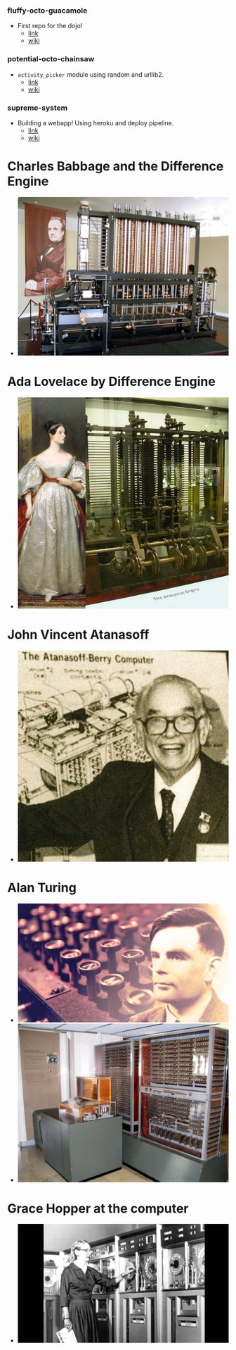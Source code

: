 ### fluffy-octo-guacamole
* First repo for the dojo!
  * [ link ](../../../fluffy-octo-guacamole)
  * [ wiki ](../../../fluffy-octo-guacamole/wiki)

### potential-octo-chainsaw
* `activity_picker` module using random and urllib2.
  * [ link ](../../../potential-octo-chainsaw)
  * [ wiki ](../../../potential-octo-chainsaw/wiki)

### supreme-system
* Building a webapp! Using heroku and deploy pipeline.
  * [ link ](../../../supreme-system)
  * [ wiki ](../../../supreme-system/wiki)



# Charles Babbage and the Difference Engine
* ![Image of Charles Babbage on banner](https://raw.githubusercontent.com/bellcodo/fluffy-octo-guacamole/master/resources/images/15547212342_8b3b64336b_b.jpg)

# Ada Lovelace by Difference Engine
* ![Image of Ada Lovelace by Difference Engine](https://raw.githubusercontent.com/bellcodo/fluffy-octo-guacamole/master/resources/images/software-ada-lovelace-and-a-trial-model-of-a-part-of-charles-babbages-analytical-engine.jpg)

# John Vincent Atanasoff
* ![Image of John Vincent Atanasoff in the news](https://raw.githubusercontent.com/bellcodo/fluffy-octo-guacamole/master/resources/images/MTI2NzY4NDY0NzgxMTY2NjAy.jpg)

# Alan Turing
* ![Image of Alan Turing](https://raw.githubusercontent.com/bellcodo/fluffy-octo-guacamole/master/resources/images/p00v2b0b.jpg)
* ![Image of Alan Turing computer](https://raw.githubusercontent.com/bellcodo/fluffy-octo-guacamole/master/resources/images/Z3_Deutsches_Museum.JPG)

# Grace Hopper at the computer
* ![Image of Grace Hopper at the computer](https://raw.githubusercontent.com/bellcodo/fluffy-octo-guacamole/master/resources/images/maxresdefault.jpg)


